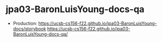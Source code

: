 # jpa03-BaronLuisYoung-docs-qa

* Production: <https://ucsb-cs156-f22.github.io/jpa03-BaronLuisYoung-docs/storybook>
<https://ucsb-cs156-f22.github.io/jpa03-BaronLuisYoung-docs-qa/>
